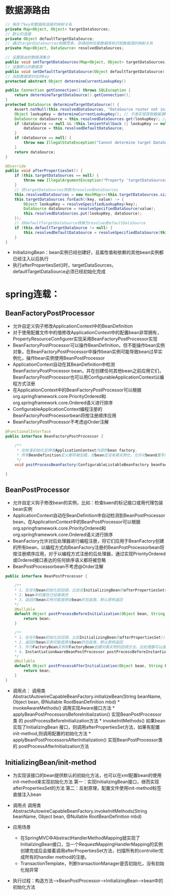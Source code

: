 # 数据源路由

```java
// 保存了key和数据库连接的映射关系
private Map<Object, Object> targetDataSources;
// 默认的连接
private Object defaultTargetDataSource;
// 通过targetDataSources构建而来，存储结构也是数据库标识和数据源的映射关系
private Map<Object, DataSource> resolvedDataSources;
```

```java
// 设置路由的数据源集合
public void setTargetDataSources(Map<Object, Object> targetDataSources)
// 设置默认的数据源
public void setDefaultTargetDataSource(Object defaultTargetDataSource)
// 当前数据源对应的key
protected abstract Object determineCurrentLookupKey()
```

```java
public Connection getConnection() throws SQLException {
    return determineTargetDataSource().getConnection();
}
protected DataSource determineTargetDataSource() {
    Assert.notNull(this.resolvedDataSources, "DataSource router not initialized");
    Object lookupKey = determineCurrentLookupKey(); // 子类实现获取数据源key的规则
    DataSource dataSource = this.resolvedDataSources.get(lookupKey); // 没有直接使用targetDataSources
    if (dataSource == null && (this.lenientFallback || lookupKey == null)) {
        dataSource = this.resolvedDefaultDataSource;
    }
    if (dataSource == null) {
        throw new IllegalStateException("Cannot determine target DataSource for lookup key [" + lookupKey + "]");
    }
    return dataSource;
}
```

```java
@Override
public void afterPropertiesSet() {
    if (this.targetDataSources == null) {
        throw new IllegalArgumentException("Property 'targetDataSources' is required");
    }
    // 将targetDataSources转换为resolvedDataSources
    this.resolvedDataSources = new HashMap<>(this.targetDataSources.size());
    this.targetDataSources.forEach((key, value) -> {
        Object lookupKey = resolveSpecifiedLookupKey(key);
        DataSource dataSource = resolveSpecifiedDataSource(value);
        this.resolvedDataSources.put(lookupKey, dataSource);
    });
    // 将defaultTargetDataSource转换为resolvedDefaultDataSource
    if (this.defaultTargetDataSource != null) {
        this.resolvedDefaultDataSource = resolveSpecifiedDataSource(this.defaultTargetDataSource);
    }
}
```
* InitializingBean：bean实例已经创建好，且属性值和依赖的其他bean实例都已经注入以后执行
* 执行afterPropertiesSet()时，targetDataSources，defaultTargetDataSource必须已经初始化完成

# spring连载：
## BeanFactoryPostProcessor
* 允许自定义钩子修改ApplicationContext中的BeanDefinition
* 对于使用配置文件中的值修改ApplicationContext中的配置bean非常拥有，PropertyResourceConfigurer实现采用BeanFactoryPostProcessor实现
* BeanFactoryPostProcessor可以操作BeanDefinition，但不能操作bean实例对象，在BeanFactoryPostProcessor中操作bean实例可能导致bean过早实例化，操作bean实例使用BeanPostProcessor
* ApplicationContext自动在其BeanDefinition中检测BeanFactoryPostProcessor bean，并在创建任何其他bean之前应用它们，BeanFactoryPostProcessor也可以用ConfigurableApplicationContext以编程方式注册
* 在ApplicationContext中的BeanFactoryPostProcessor可以根据org.springframework.core.PriorityOrdered和org.springframework.core.Ordered语义进行排序
* ConfigurableApplicationContext编程注册的BeanFactoryPostProcessorbean将按注册顺序应用
* BeanFactoryPostProcessor不考虑@Order注解
```java
@FunctionalInterface
public interface BeanFactoryPostProcessor {

	/**
     * 在标准初始化后修改ApplicationContext内部的bean factory，
     * 所有BeanDefinition定义都将被加载，但bean还没有被实例化，允许对beand重写或添加属性，甚至对bean过早实例化
	 */
	void postProcessBeanFactory(ConfigurableListableBeanFactory beanFactory) throws BeansException;

}
```
## BeanPostProcessor 
* 允许自定义钩子修改bean的实例，比如：检查baen的标记接口或用代理包装bean实例
* ApplicationContext自动在BeanDefinition中自动检测到BeanPostProcessor bean，在ApplicationContext中的BeanPostProcessor可以根据org.springframework.core.PriorityOrdered和org.springframework.core.Ordered语义进行排序
* BeanFactory允许对后处理器进行编程注册，将它们应用于BeanFactory创建的所有bean，以编程方式向BeanFactory注册的BeanPostProcessorbean将按注册顺序应用，对于以编程方式注册的后处理器，通过实现PriorityOrdered或Ordered接口表达的任何排序语义都将被忽略
* BeanPostProcessorbean不考虑@Order注解
```java
public interface BeanPostProcessor {

	/**
    * 1、在任何bean初始化前回调，比如在InitializingBean的afterPropertiesSet()或自定义init-method之前
    * 2、bean中的属性已经被填充
    * 3、返回的bean实例可能是原始bean的包装类，默认原样返回
    */
	@Nullable
	default Object postProcessBeforeInitialization(Object bean, String beanName) throws BeansException {
		return bean;
	}

	/**
    * 1、在任何bean初始化后回调，比如InitializingBean的afterPropertiesSet()或自定义init-method之后
    * 2、返回的bean实例可能是原始bean的包装类，默认原样返回
    * 3、作为FactoryBean实例和FactoryBean创建对象实例的回调方法，后处理器可以通过相应的FactoryBean检查bean实例来决定是应用于FactoryBean还是应用于*    创建的对象，或者两者都应用
    * 4、InstantiationAwareBeanPostProcessor.postProcessBeforeInstantiation()后也将调用改方法
    */
	@Nullable
	default Object postProcessAfterInitialization(Object bean, String beanName) throws BeansException {
		return bean;
	}
}
```


* 调用点：
    调用类AbstractAutowireCapableBeanFactory.initializeBean(String beanName, Object bean, @Nullable RootBeanDefinition mbd)
        * invokeAwareMethods() 调用实现Aware接口方法
        * applyBeanPostProcessorsBeforeInitialization()  实现BeanPostProcessor类 的 postProcessBeforeInitialization方法
        * invokeInitMethods() 如果bean实现了InitializingBean 接口，则调用afterPropertiesSet方法，如果有配置init-method,则调用配置的初始化方法
        * applyBeanPostProcessorsAfterInitialization() 实现BeanPostProcessor类 的 postProcessAfterInitialization方法
## InitializingBean/init-method
* 为实现该接口的bean提供默认的初始化方法，也可以在xml配置bean的使用init-method来实现初始化方法
第一：实现InitializingBean接口，继而实现afterPropertiesSet的方法
第二：反射原理，配置文件使用init-method标签直接注入bean
* 调用点
    调用类AbstractAutowireCapableBeanFactory.invokeInitMethods(String beanName, Object bean, @Nullable RootBeanDefinition mbd)
* 应用场景
    * 在SpringMVC中AbstractHandlerMethodMapping就实现了InitializingBean接口，当一个RequestMappingHandlerMapping的实例创建完成后会接着调用afterPropertiesSet方法，扫描所有的controller完成所有的handler method的注册。
    * TransactionTemplate，判断transactionManager是否初始化，没有初始化抛异常

* 执行过程：构造方法-->BeanPostProcessor-->InitializingBean-->bean中的初始化方法
